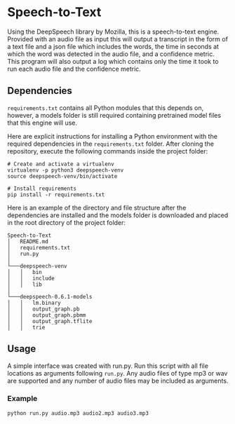 # Speech-to-Text
Using the DeepSpeech library by Mozilla, this is a speech-to-text engine. Provided with an audio file as input this will output a transcript in the form of a text file and a json file which includes the words, the time in seconds at which the word was detected in the audio file, and a confidence metric. This program will also output a log which contains only the time it took to run each audio file and the confidence metric.

## Dependencies
`requirements.txt` contains all Python modules that this depends on, however, a models folder is still required containing pretrained model files that this engine will use.

Here are explicit instructions for installing a Python environment with the required dependencies in the `requirements.txt` folder. After cloning the repository, execute the following commands inside the project folder:

```shell
# Create and activate a virtualenv
virtualenv -p python3 deepspeech-venv
source deepspeech-venv/bin/activate

# Install requirements
pip install -r requirements.txt
```

Here is an example of the directory and file structure after the dependencies are installed and the models folder is downloaded and placed in the root directory of the project folder:
```
Speech-to-Text
│   README.md
│   requirements.txt
│   run.py
│
└───deepspeech-venv
│   │   bin
│   │   include
│   │   lib
│   
└───deepspeech-0.6.1-models
│   │   lm.binary
│   │   output_graph.pb
│   │   output_graph.pbmm
│   │   output_graph.tflite
│   │   trie
```

## Usage
A simple interface was created with run.py. Run this script with all file locations as arguments following `run.py`. Any audio files of type mp3 or wav are supported and any number of audio files may be included as arguments.
### Example
```shell
python run.py audio.mp3 audio2.mp3 audio3.mp3
```
